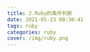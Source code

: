 ```yaml
---
title: 2.Ruby的条件判断
date: 2021-05-23 00:30:41
tags: ruby
categories: ruby
cover: /img/ruby.png
---
```


